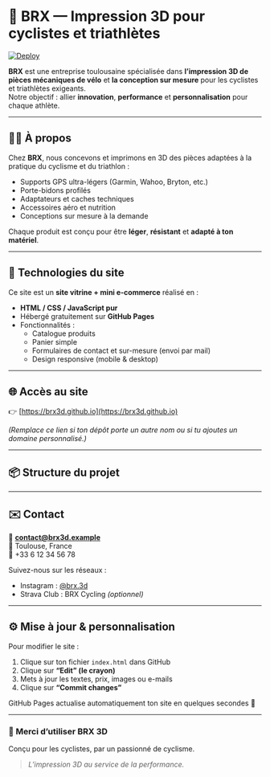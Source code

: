 # 🏁 BRX — Impression 3D pour cyclistes et triathlètes

[![Deploy](https://img.shields.io/badge/🟢%20Site%20en%20ligne-brx3d.github.io-success?style=for-the-badge)](https://brx3d.github.io)

**BRX** est une entreprise toulousaine spécialisée dans **l’impression 3D de pièces mécaniques de vélo** et **la conception sur mesure** pour les cyclistes et triathlètes exigeants.  
Notre objectif : allier **innovation**, **performance** et **personnalisation** pour chaque athlète.

---

## 🚴‍♂️ À propos

Chez **BRX**, nous concevons et imprimons en 3D des pièces adaptées à la pratique du cyclisme et du triathlon :

- Supports GPS ultra-légers (Garmin, Wahoo, Bryton, etc.)
- Porte-bidons profilés
- Adaptateurs et caches techniques
- Accessoires aéro et nutrition
- Conceptions sur mesure à la demande

Chaque produit est conçu pour être **léger**, **résistant** et **adapté à ton matériel**.

---

## 🧰 Technologies du site

Ce site est un **site vitrine + mini e-commerce** réalisé en :
- **HTML / CSS / JavaScript pur**
- Hébergé gratuitement sur **GitHub Pages**
- Fonctionnalités :
  - Catalogue produits
  - Panier simple
  - Formulaires de contact et sur-mesure (envoi par mail)
  - Design responsive (mobile & desktop)

---

## 🌐 Accès au site

👉 [https://brx3d.github.io](https://brx3d.github.io)

*(Remplace ce lien si ton dépôt porte un autre nom ou si tu ajoutes un domaine personnalisé.)*

---

## 📦 Structure du projet

---

## ✉️ Contact

📧 **contact@brx3d.example**  
📍 Toulouse, France  
📱 +33 6 12 34 56 78  

Suivez-nous sur les réseaux :
- Instagram : [@brx.3d](https://instagram.com/brx.3d)
- Strava Club : BRX Cycling *(optionnel)*

---

## ⚙️ Mise à jour & personnalisation

Pour modifier le site :
1. Clique sur ton fichier `index.html` dans GitHub  
2. Clique sur **“Edit” (le crayon)**  
3. Mets à jour les textes, prix, images ou e-mails  
4. Clique sur **“Commit changes”**  

GitHub Pages actualise automatiquement ton site en quelques secondes 🚀  

---

### 🧡 Merci d’utiliser BRX 3D

Conçu pour les cyclistes, par un passionné de cyclisme.  
> *L’impression 3D au service de la performance.*


